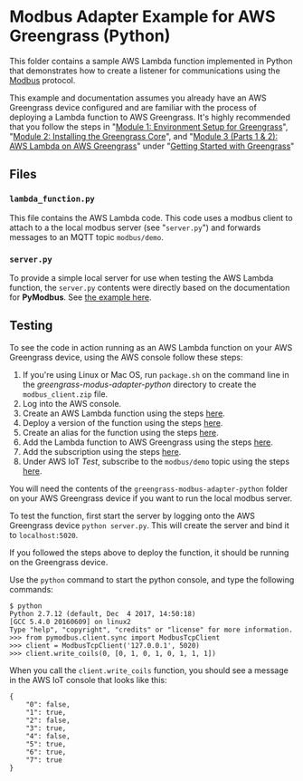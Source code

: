 # Modbus Adapter Example for AWS Greengrass (Python)

This folder contains a sample AWS Lambda function implemented in Python that demonstrates how to create a listener for communications using the [Modbus](https://en.wikipedia.org/wiki/Modbus) protocol.

This example and documentation assumes you already have an AWS Greengrass device configured and are familiar with the process of deploying a Lambda function to AWS Greengrass. It's highly recommended that you follow the steps in
"[Module 1: Environment Setup for Greengrass](https://docs.aws.amazon.com/greengrass/latest/developerguide/module1.html)", "[Module 2: Installing the Greengrass Core](https://docs.aws.amazon.com/greengrass/latest/developerguide/module2.html)", and "[Module 3 \(Parts 1 & 2\): AWS Lambda on AWS Greengrass](https://docs.aws.amazon.com/greengrass/latest/developerguide/module3-I.html)" under "[Getting Started with Greengrass](https://docs.aws.amazon.com/greengrass/latest/developerguide/gg-gs.html)"

## Files

### `lambda_function.py`

This file contains the AWS Lambda code. This code uses a modbus client to attach to a the local modbus server (see "`server.py`") and forwards messages to an MQTT topic `modbus/demo`.

### `server.py`

To provide a simple local server for use when testing the AWS Lambda function, the `server.py` contents were directly based on the documentation for **PyModbus**. See [the example here](https://pymodbus.readthedocs.io/en/latest/source/example/modbus_payload_server.html).

## Testing

To see the code in action running as an AWS Lambda function on your AWS Greengrass device, using the AWS console follow these steps:

1. If you're using Linux or Mac OS, run `package.sh` on the command line in the *greengrass-modus-adapter-python* directory to create the `modbus_client.zip` file.
1. Log into the AWS console.
1. Create an AWS Lambda function using the steps [here](https://docs.aws.amazon.com/greengrass/latest/developerguide/create-lambda.html).
1. Deploy a version of the function using the steps [here](https://docs.aws.amazon.com/greengrass/latest/developerguide/package.html).
1. Create an alias for the function using the steps [here](https://docs.aws.amazon.com/greengrass/latest/developerguide/package.html).
1. Add the Lambda function to AWS Greengrass using the steps [here](https://docs.aws.amazon.com/greengrass/latest/developerguide/configs-core.html).
1. Add the subscription using the steps [here](https://docs.aws.amazon.com/greengrass/latest/developerguide/configs-core.htm).
1. Under AWS IoT *Test*, subscribe to the `modbus/demo` topic using the steps [here](https://docs.aws.amazon.com/greengrass/latest/developerguide/lambda-check.html).

You will need the contents of the `greengrass-modbus-adapter-python` folder on your AWS Greengrass device if you want to run the local modbus server.

To test the function, first start the server by logging onto the AWS Greengrass device `python server.py`. This will create the server and bind it to `localhost:5020`.

If you followed the steps above to deploy the function, it should be running on the Greengrass device.

Use the `python` command to start the python console, and type the following commands:

    $ python
    Python 2.7.12 (default, Dec  4 2017, 14:50:18)
    [GCC 5.4.0 20160609] on linux2
    Type "help", "copyright", "credits" or "license" for more information.
    >>> from pymodbus.client.sync import ModbusTcpClient
    >>> client = ModbusTcpClient('127.0.0.1', 5020)
    >>> client.write_coils(0, [0, 1, 0, 1, 0, 1, 1, 1])

When you call the `client.write_coils` function, you should see a message in the AWS IoT console that looks like this:

    {
        "0": false,
        "1": true,
        "2": false,
        "3": true,
        "4": false,
        "5": true,
        "6": true,
        "7": true
    }
